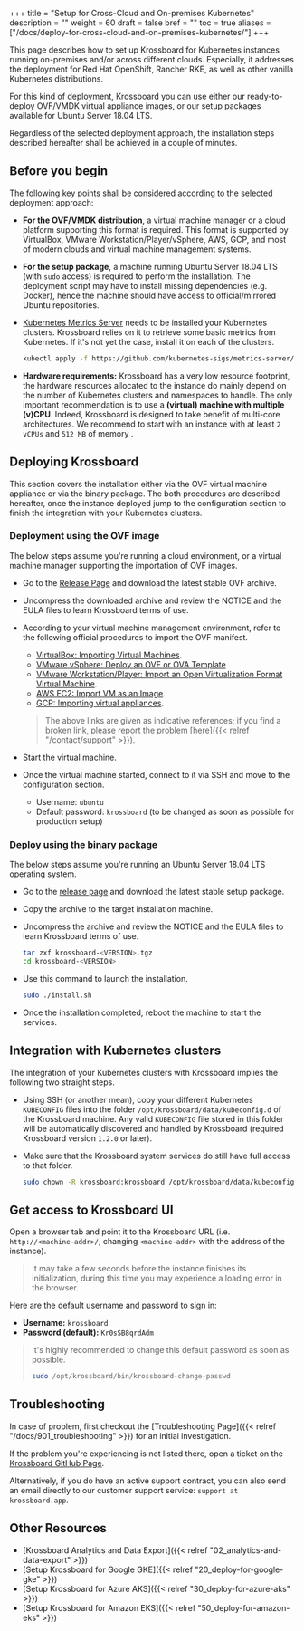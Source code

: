 +++
title = "Setup for Cross-Cloud and On-premises Kubernetes"
description = ""
weight = 60
draft = false
bref = ""
toc = true
aliases = ["/docs/deploy-for-cross-cloud-and-on-premises-kubernetes/"]
+++

This page describes how to set up Krossboard for Kubernetes instances running on-premises and/or across different clouds. Especially, it addresses the deployment for Red Hat OpenShift, Rancher RKE, as well as other vanilla Kubernetes distributions. 

For this kind of deployment, Krossboard you can use either our ready-to-deploy OVF/VMDK virtual appliance images, or our setup packages available for Ubuntu Server 18.04 LTS.

Regardless of the selected deployment approach, the installation steps described hereafter shall be achieved in a couple of minutes.

## Before you begin
The following key points shall be considered according to the selected deployment approach:

* **For the OVF/VMDK distribution**, a virtual machine manager or a cloud platform supporting this format is required. This format is supported by VirtualBox, VMware Workstation/Player/vSphere, AWS, GCP, and most of modern clouds and virtual machine management systems.
* **For the setup package**, a machine running Ubuntu Server 18.04 LTS (with `sudo` access) is required to perform the installation. The deployment script may have to install missing dependencies (e.g. Docker), hence the machine should have access to official/mirrored Ubuntu repositories.
* [Kubernetes Metrics Server](https://github.com/kubernetes-sigs/metrics-server) needs to be installed your Kubernetes clusters. Krossboard relies on it to retrieve some basic metrics from Kubernetes. If it's not yet the case, install it on each of the clusters. 
  
  
  ```bash
  kubectl apply -f https://github.com/kubernetes-sigs/metrics-server/releases/latest/download/components.yaml
  ```

* **Hardware requirements:** Krossboard has a very low resource footprint, the hardware resources allocated to the instance do mainly depend on the number of Kubernetes clusters and namespaces to handle. The only important recommendation is to use a **(virtual) machine with multiple (v)CPU**. Indeed, Krossboard is designed to take benefit of multi-core architectures. We recommend to start with an instance with at least `2 vCPUs` and `512 MB` of memory . 

## Deploying Krossboard
This section covers the installation either via the OVF virtual machine appliance or via the binary package. The both procedures are described hereafter, once the instance deployed jump to the configuration section to finish the integration with your Kubernetes clusters.

### Deployment using the OVF image
The below steps assume you're running a cloud environment, or a virtual machine manager supporting the importation of OVF images.

* Go to the [Release Page](https://github.com/2-alchemists/krossboard/releases) and download the latest stable OVF archive.
* Uncompress the downloaded archive and review the NOTICE and the EULA files to learn Krossboard terms of use.
* According to your virtual machine management environment, refer to the following official procedures to import the OVF manifest.
  * [VirtualBox: Importing Virtual Machines](https://docs.oracle.com/en/virtualization/virtualbox/6.0/user/ovf.html#ovf-about).
  * [VMware vSphere: Deploy an OVF or OVA Template](https://docs.vmware.com/en/VMware-vSphere/7.0/com.vmware.vsphere.vm_admin.doc/GUID-17BEDA21-43F6-41F4-8FB2-E01D275FE9B4.html)
  * [VMware Workstation/Player: Import an Open Virtualization Format Virtual Machine](https://docs.vmware.com/en/VMware-Workstation-Player-for-Linux/14.0/com.vmware.player.linux.using.doc/GUID-DDCBE9C0-0EC9-4D09-8042-18436DA62F7A.html).
  * [AWS EC2: Import VM as an Image](https://docs.aws.amazon.com/fr_fr/vm-import/latest/userguide/vmimport-image-import.html#import-vm-image).
  * [GCP: Importing virtual appliances](https://cloud.google.com/compute/docs/import/import-ovf-files). 
    
  > The above links are given as indicative references; if you find a broken link, please report the problem [here]({{< relref "/contact/support" >}}).
* Start the virtual machine.
* Once the virtual machine started, connect to it via SSH and move to the configuration section.
  * Username: `ubuntu`
  * Default password: `krossboard` (to be changed as soon as possible for production setup)

### Deploy using the binary package
The below steps assume you're running an Ubuntu Server 18.04 LTS operating system.

* Go to the [release page](https://github.com/2-alchemists/krossboard/releases) and download the latest stable setup package.
* Copy the archive to the target installation machine.
* Uncompress the archive and review the NOTICE and the EULA files to learn Krossboard terms of use.
  ```sh
  tar zxf krossboard-<VERSION>.tgz
  cd krossboard-<VERSION>
  ```
* Use this command to launch the installation.

  ```sh
  sudo ./install.sh
  ```
* Once the installation completed, reboot the machine to start the services.

## Integration with Kubernetes clusters
The integration of your Kubernetes clusters with Krossboard implies the following two straight steps.

* Using SSH (or another mean), copy your different Kubernetes `KUBECONFIG` files into the folder `/opt/krossboard/data/kubeconfig.d` of the Krossboard machine. Any valid `KUBECONFIG` file stored in this folder will be automatically discovered and handled by Krossboard (required Krossboard version `1.2.0` or later).
* Make sure that the Krossboard system services do still have full access to that folder.

  ```sh
  sudo chown -R krossboard:krossboard /opt/krossboard/data/kubeconfig.d
  ```

## Get access to Krossboard UI
Open a browser tab and point it to the Krossboard URL (i.e. `http://<machine-addr>/`, changing `<machine-addr>` with the address of the instance).

> It may take a few seconds before the instance finishes its initialization, during this time you may experience a loading error in the browser.

Here are the default username and password to sign in:

* **Username:** `krossboard`
* **Password (default):** `Kr0sSB8qrdAdm`

> It's highly recommended to change this default password as soon as possible.
> ```bash
> sudo /opt/krossboard/bin/krossboard-change-passwd
> ```

## Troubleshooting
In case of problem, first checkout the [Troubleshooting Page]({{< relref "/docs/901_troubleshooting" >}}) for an initial investigation.

If the problem you're experiencing is not listed there, open a ticket on the [Krossboard GitHub Page](https://github.com/2-alchemists/krossboard/issues).

Alternatively, if you do have an active support contract, you can also send an email directly to our customer support service: `support at krossboard.app`.

## Other Resources
* [Krossboard Analytics and Data Export]({{< relref "02_analytics-and-data-export" >}})
* [Setup Krossboard for Google GKE]({{< relref "20_deploy-for-google-gke" >}})
* [Setup Krossboard for Azure AKS]({{< relref "30_deploy-for-azure-aks" >}})
* [Setup Krossboard for Amazon EKS]({{< relref "50_deploy-for-amazon-eks" >}})